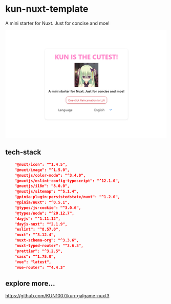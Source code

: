 # kun-nuxt-template

A mini starter for Nuxt. Just for concise and moe!

![](docs/banner.png)

## tech-stack

``` json
    "@nuxt/icon": "^1.4.5",
    "@nuxt/image": "^1.5.0",
    "@nuxtjs/color-mode": "^3.4.0",
    "@nuxtjs/eslint-config-typescript": "^12.1.0",
    "@nuxtjs/i18n": "8.0.0",
    "@nuxtjs/sitemap": "^5.1.4",
    "@pinia-plugin-persistedstate/nuxt": "^1.2.0",
    "@pinia/nuxt": "^0.5.1",
    "@types/js-cookie": "^3.0.6",
    "@types/node": "^20.12.7",
    "dayjs": "^1.11.12",
    "dayjs-nuxt": "^2.1.9",
    "eslint": "^8.57.0",
    "nuxt": "^3.12.4",
    "nuxt-schema-org": "^3.3.6",
    "nuxt-typed-router": "^3.6.3",
    "prettier": "^3.2.5",
    "sass": "^1.75.0",
    "vue": "latest",
    "vue-router": "^4.4.3"
```

## explore more...

https://github.com/KUN1007/kun-galgame-nuxt3
